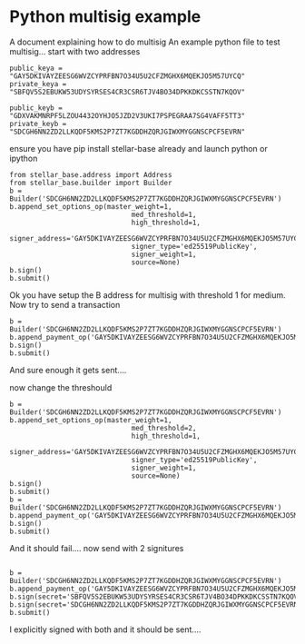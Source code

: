 
# Python multisig example

A document explaining how to do multisig
An example python file to test multisig... start with two addresses

```These are on testnet already funded
public_keya = "GAY5DKIVAYZEESG6WVZCYPRFBN7O34U5U2CFZMGHX6MQEKJO5M57UYCQ"
private_keya = "SBFQV5S2EBUKW53UDYSYRSES4CR3CSR6TJV4BO34DPKKDKCSSTN7KQOV"

public_keyb = "GDXVAKMNRPF5LZOU4432OYHJO5JZD2V3UKI7PSPEGRAA7SG4VAFF5TT3"
private_keyb = "SDCGH6NN2ZD2LLKQDF5KMS2P7ZT7KGDDHZQRJGIWXMYGGNSCPCF5EVRN"
```


ensure you have pip install stellar-base already and launch python or ipython


```
from stellar_base.address import Address
from stellar_base.builder import Builder
b = Builder('SDCGH6NN2ZD2LLKQDF5KMS2P7ZT7KGDDHZQRJGIWXMYGGNSCPCF5EVRN')
b.append_set_options_op(master_weight=1,
                              med_threshold=1,
                              high_threshold=1,
                              signer_address='GAY5DKIVAYZEESG6WVZCYPRFBN7O34U5U2CFZMGHX6MQEKJO5M57UYCQ',
                              signer_type='ed25519PublicKey',
                              signer_weight=1,
                              source=None)
b.sign()
b.submit()
```

Ok you have setup the B address for multisig with threshold 1 for medium. Now try to send a transaction

```
b = Builder('SDCGH6NN2ZD2LLKQDF5KMS2P7ZT7KGDDHZQRJGIWXMYGGNSCPCF5EVRN')
b.append_payment_op('GAY5DKIVAYZEESG6WVZCYPRFBN7O34U5U2CFZMGHX6MQEKJO5M57UYCQ',1)
b.sign()
b.submit()
```

And sure enough it gets sent....

now change the threshould
```
b = Builder('SDCGH6NN2ZD2LLKQDF5KMS2P7ZT7KGDDHZQRJGIWXMYGGNSCPCF5EVRN')
b.append_set_options_op(master_weight=1,
                              med_threshold=2,
                              high_threshold=1,
                              signer_address='GAY5DKIVAYZEESG6WVZCYPRFBN7O34U5U2CFZMGHX6MQEKJO5M57UYCQ',
                              signer_type='ed25519PublicKey',
                              signer_weight=1,
                              source=None)
b.sign()
b.submit()
b = Builder('SDCGH6NN2ZD2LLKQDF5KMS2P7ZT7KGDDHZQRJGIWXMYGGNSCPCF5EVRN')
b.append_payment_op('GAY5DKIVAYZEESG6WVZCYPRFBN7O34U5U2CFZMGHX6MQEKJO5M57UYCQ',1)
b.sign()
b.submit()
```

And it should fail.... now send with 2 signitures

```

b = Builder('SDCGH6NN2ZD2LLKQDF5KMS2P7ZT7KGDDHZQRJGIWXMYGGNSCPCF5EVRN')
b.append_payment_op('GAY5DKIVAYZEESG6WVZCYPRFBN7O34U5U2CFZMGHX6MQEKJO5M57UYCQ',1)
b.sign(secret='SBFQV5S2EBUKW53UDYSYRSES4CR3CSR6TJV4BO34DPKKDKCSSTN7KQOV')
b.sign(secret='SDCGH6NN2ZD2LLKQDF5KMS2P7ZT7KGDDHZQRJGIWXMYGGNSCPCF5EVRN')
b.submit()

```
I explicitly signed with both and it should be sent....



